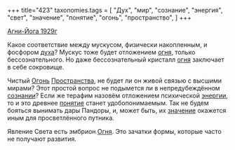 +++
title="423"
taxonomies.tags = [
 "Дух",
 "мир",
 "сознание",
 "энергия",
 "свет",
 "значение",
 "понятие",
 "огонь",
 "пространство",
]
+++

[Агни-Йога 1929г](/agni/1929)

Какое соответствие между мускусом, физически накопленным, и фосфором [духа](/tags/Дух)? Мускус тоже будет отложением [огня](/tags/огонь), только бессознательного. Но даже бессознательный кристалл [огня](/tags/огонь) заключает в себе сокровище.   

Чистый [Огонь](/tags/огонь) [Пространства](/tags/пространство), не будет ли он живой связью с высшими мирами? Этот простой вопрос не подымется ли в непредубеждённом [сознании](/tags/сознание)? Если же терафим назовём отложением психической [энергии](/tags/энергия), то и это древнее [понятие](/tags/понятие) станет удобопонимаемым. Так не будем бояться вынимать дары Пандоры, и, может быть, их [значение](/tags/значение) окажется иным для просветлённого путника.   

Явление Света есть эмбрион [Огня](/tags/огонь). Это зачатки формы, которые часто не получают развития.